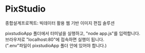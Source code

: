 # PixStudio
종합설계프로젝트: 빅데이터 활용 웹 기반 이미지 편집 솔루션

pixstudioApp 폴더에서 터미널을 실행하고, "node app.js"를 입력합니다.<br/>
브라우저로 "localhost:80"에 접속하면 실행이 됩니다.<br/>
(".env"파일이 pixstudioApp 폴더 안에 있어야 합니다.)
